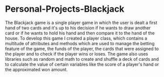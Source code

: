 # Personal-Projects-Blackjack
The Blackjack game is a single player game in which the user is dealt a first hand of two cards and it's up to his decision if he wants to draw another card or if he wants to hold his hand and then compare it to the hand of the house. 
To develop this game I created a player class, which contains a multitude of attributes and methods which are used to manage the betting feature of the game, the funds of the player, the cards that were assigned to the player and to check if the player wins or loses. The game also uses libraries such as random and math to create and shuffle a deck of cards and to calculate the value of certain variables like the score of a player's hand or the approximated won amount.
